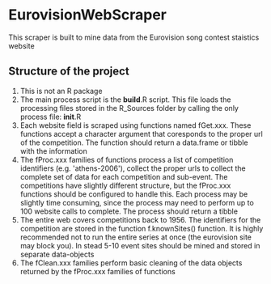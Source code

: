 # EurovisionWebScraper

This scraper is built to mine data from the Eurovision song contest staistics website

## Structure of the project
  1) This is not an R package
  2) The main process script is the __build__.R script. This file loads the processing files stored in the R_Sources folder by calling the only process file: __init__.R
  3) Each website field is scraped using functions named fGet.xxx. These functions accept a character argument that coresponds to the proper url of the competition. The function should return a data.frame or tibble with the information
  4) The fProc.xxx families of functions process a list of competition identifiers (e.g. 'athens-2006'), collect the proper urls to collect the complete set of data for each competition and sub-event. The competitions have slightly different structure, but the fProc.xxx functions should be configured to handle this. Each process may be slightly time consuming, since the process may need to perform up to 100 website calls to complete. The process should return a tibble
  5) The entire web covers competitions back to 1956. The identifiers for the competition are stored in the function f.knownSites() function. It is highly recommended not to run the entire series at once (the eurovision site may block you). In stead 5-10 event sites should be mined and stored in separate data-objects
  5) The fClean.xxx families perform basic cleaning of the data objects returned by the fProc.xxx families of functions
